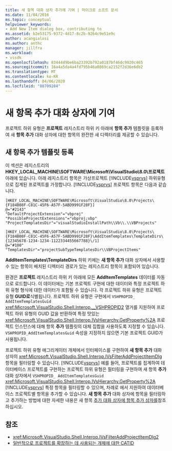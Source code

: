 ```yaml
---
title: 새 항목 대화 상자 추가에 기여 | 마이크로 소프트 문서
ms.date: 11/04/2016
ms.topic: conceptual
helpviewer_keywords:
- Add New Item dialog box, contributing to
ms.assetid: b2e53175-9372-4d17-8c2b-9264c9e51e9c
author: acangialosi
ms.author: anthc
manager: jillfra
ms.workload:
- vssdk
ms.openlocfilehash: 83444d9be6ba23392b792a0187bf46dc9920c465
ms.sourcegitcommit: 16a4a5da4a4fd795b46a0869ca2152f2d36e6db2
ms.translationtype: MT
ms.contentlocale: ko-KR
ms.lasthandoff: 04/06/2020
ms.locfileid: "80709284"
---
```

# <a name="contribute-to-the-add-new-item-dialog-box"></a>새 항목 추가 대화 상자에 기여
프로젝트 하위 유형은 **프로젝트** 레지스트리 하위 키 아래에 **항목 추가** 템플릿을 등록하여 새 **항목 추가** 대화 상자에 대한 항목의 완전한 새 디렉터리를 제공할 수 있습니다.

## <a name="register-add-new-item-templates"></a>새 항목 추가 템플릿 등록
 이 섹션은 레지스트리의 **HKEY_LOCAL_MACHINE\SOFTWARE\Microsoft\VisualStudio\8.0\프로젝트** 아래에 있습니다. 아래 레지스트리 항목은 가상프로젝트 [!INCLUDE[vsprvs](../../code-quality/includes/vsprvs_md.md)] 하위유형으로 집계된 프로젝트를 가정합니다. [!INCLUDE[vsprvs](../../code-quality/includes/vsprvs_md.md)] 프로젝트 항목은 다음과 같습니다.

```
[HKEY_LOCAL_MACHINE\SOFTWARE\Microsoft\VisualStudio\8.0\Projects\{F184B08F-C81C-45F6-A57F-5ABD9991F28F}]
@="#2143"
"DefaultProjectExtension"="vbproj"
"PossibleProjectExtensions"="vbproj;vbp"
"ProjectTemplatesDir"="visualStudioInstallPath\\Vb\\.\\VBProjects"

[HKEY_LOCAL_MACHINE\SOFTWARE\Microsoft\VisualStudio\8.0\Projects\{F184B08F-C81C-45F6-A57F-5ABD9991F28F}\AddItemTemplates\TemplateDirs\{12345678-1234-1234-1122334455667788}\/1]
@="#100"
"TemplatesDir"="projectSubTypeTemplatesDir\\VBProjectItems"
```

 **AddItemTemplates\TemplateDirs** 하위 키에는 **새 항목 추가** 대화 상자에서 사용할 수 있는 항목이 배치된 디렉터리 경로가 있는 레지스트리 항목이 포함되어 있습니다.

 환경은 **프로젝트** 레지스트리 하위 키 아래에 모든 **AddItemTemplates** 데이터를 자동으로 로드합니다. 이 데이터에는 기본 프로젝트 구현에 대한 데이터와 특정 프로젝트 하위 유형 형식에 대한 데이터가 포함될 수 있습니다. 각 프로젝트 하위 유형은 프로젝트 유형 **GUID로**식별됩니다. 프로젝트 하위 유형은 구현에서 `VSHPROPID_ AddItemTemplatesGuid` <xref:Microsoft.VisualStudio.Shell.Interop.__VSHPROPID2> 열거를 지원하여 프로젝트 하위 유형의 GUID 값을 반환하여 특정 맛있는 <xref:Microsoft.VisualStudio.Shell.Interop.IVsHierarchy.GetProperty%2A> 프로젝트 인스턴스에 대해 항목 **추가** 템플릿의 대체 집합을 사용하도록 지정할 수 있습니다. `VSHPROPID_AddItemTemplatesGuid` 속성을 지정하지 않으면 기본 프로젝트 GUID가 사용됩니다.

 프로젝트 하위 유형 애그리게이터 개체에서 인터페이스를 구현하여 **새 항목 추가** 대화 상자의 <xref:Microsoft.VisualStudio.Shell.Interop.IVsFilterAddProjectItemDlg> 항목을 필터링할 수 있습니다. [!INCLUDE[vsprvs](../../code-quality/includes/vsprvs_md.md)] 예를 들어, 프로젝트를 집계하여 데이터베이스 프로젝트를 구현하는 프로젝트 하위 유형은 필터링을 구현하여 새 항목 **추가** 대화 상자에서 `VSHPROPID_ AddItemTemplatesGuid` <xref:Microsoft.VisualStudio.Shell.Interop.IVsHierarchy.GetProperty%2A> [!INCLUDE[vsprvs](../../code-quality/includes/vsprvs_md.md)] 특정 항목을 필터링할 수 있으며, 차례로 에서 지원하여 데이터베이스 프로젝트별 항목을 추가할 수 있습니다. **새 항목 추가** 대화 상자에 항목을 필터링하고 추가하는 방법에 대한 자세한 내용은 새 항목 [추가 대화 상자에 항목 추가 상자를](../../extensibility/internals/adding-items-to-the-add-new-item-dialog-boxes.md)참조하십시오.

## <a name="see-also"></a>참조
- <xref:Microsoft.VisualStudio.Shell.Interop.IVsFilterAddProjectItemDlg2>
- [일반적으로 프로젝트를 확장하는 데 사용되는 개체에 대한 CATID](../../extensibility/internals/catids-for-objects-that-are-typically-used-to-extend-projects.md)
